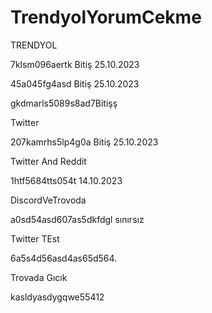 # TrendyolYorumCekme
TRENDYOL

7klsm096aertk Bitiş 25.10.2023

45a045fg4asd Bitiş 25.10.2023

gkdmarls5089s8ad7Bitişş

Twitter

207kamrhs5lp4g0a Bitiş 25.10.2023


Twitter And Reddit


1htf5684tts054t 14.10.2023


DiscordVeTrovoda

a0sd54asd607as5dkfdgl sınırsız


Twitter TEst

6a5s4d56asd4as65d564.

Trovada Gıcık

kasldyasdygqwe55412
